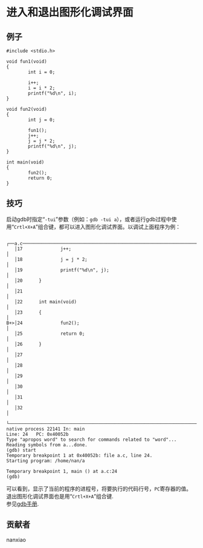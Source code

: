 # 进入和退出图形化调试界面
## 例子
	#include <stdio.h>
	
	void fun1(void)
	{
	        int i = 0;
	
	        i++;
	        i = i * 2;
	        printf("%d\n", i);
	}
	
	void fun2(void)
	{
	        int j = 0;
	
	        fun1();
	        j++;
	        j = j * 2;
	        printf("%d\n", j);
	}
	
	int main(void)
	{
	        fun2();
	        return 0;
	}


## 技巧
启动gdb时指定“`-tui`”参数（例如：`gdb -tui a`），或者运行gdb过程中使用“`Crtl+X+A`”组合键，都可以进入图形化调试界面。以调试上面程序为例：  

	   ┌──a.c──────────────────────────────────────────────────────────────────────────────────────────┐
	   │17              j++;                                                                           │
	   │18              j = j * 2;                                                                     │
	   │19              printf("%d\n", j);                                                             │
	   │20      }                                                                                      │
	   │21                                                                                             │
	   │22      int main(void)                                                                         │
	   │23      {                                                                                      │
	B+>│24              fun2();                                                                        │
	   │25              return 0;                                                                      │
	   │26      }                                                                                      │
	   │27                                                                                             │
	   │28                                                                                             │
	   │29                                                                                             │
	   │30                                                                                             │
	   │31                                                                                             │
	   │32                                                                                             │
	   └───────────────────────────────────────────────────────────────────────────────────────────────┘
	native process 22141 In: main                                               Line: 24   PC: 0x40052b
	Type "apropos word" to search for commands related to "word"...
	Reading symbols from a...done.
	(gdb) start
	Temporary breakpoint 1 at 0x40052b: file a.c, line 24.
	Starting program: /home/nan/a
	
	Temporary breakpoint 1, main () at a.c:24
	(gdb)
可以看到，显示了当前的程序的进程号，将要执行的代码行号，`PC`寄存器的值。  
退出图形化调试界面也是用“`Crtl+X+A`”组合键.  
参见[gdb手册](https://sourceware.org/gdb/onlinedocs/gdb/TUI.html).

## 贡献者

nanxiao
